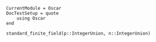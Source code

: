 ```@meta
CurrentModule = Oscar
DocTestSetup = quote
    using Oscar
end
```


```@docs
standard_finite_field(p::IntegerUnion, n::IntegerUnion)
```
